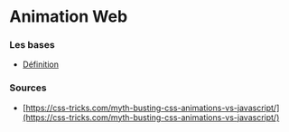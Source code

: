 # Animation Web

### Les bases

- [Définition](./01_bases/01-Definition.md)















### Sources 

- [https://css-tricks.com/myth-busting-css-animations-vs-javascript/](https://css-tricks.com/myth-busting-css-animations-vs-javascript/)